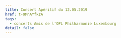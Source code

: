 ```yaml
---
title: Concert Apéritif du 12.05.2019
href: t-9MnAYfkzA
tags:
  - concerts Amis de l'OPL Philharmonie Luxembourg
detail: false
---
```

